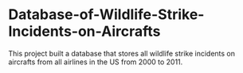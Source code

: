 # Database-of-Wildlife-Strike-Incidents-on-Aircrafts
This project built a database that stores all wildlife strike incidents on aircrafts from all airlines in the US from 2000 to 2011.
